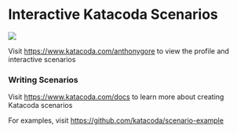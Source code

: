 # Interactive Katacoda Scenarios

[![](http://shields.katacoda.com/katacoda/anthonygore/count.svg)](https://www.katacoda.com/anthonygore "Get your profile on Katacoda.com")

Visit https://www.katacoda.com/anthonygore to view the profile and interactive scenarios

### Writing Scenarios
Visit https://www.katacoda.com/docs to learn more about creating Katacoda scenarios

For examples, visit https://github.com/katacoda/scenario-example
